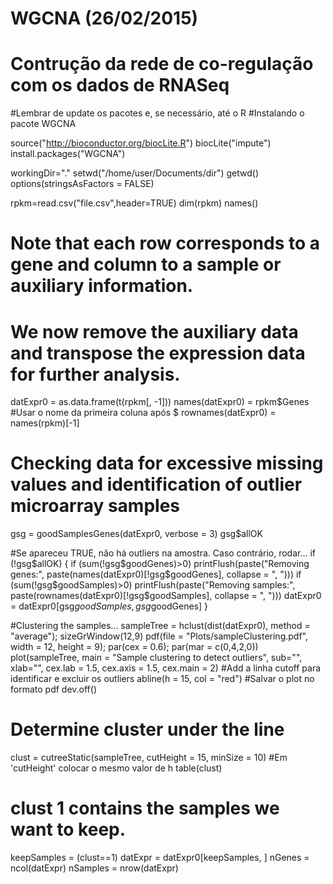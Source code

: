 # WGCNA (26/02/2015)
# Contrução da rede de co-regulação com os dados de RNASeq
#Lembrar de update os pacotes e, se necessário, até o R
#Instalando o pacote WGCNA

source("http://bioconductor.org/biocLite.R")
biocLite("impute")
install.packages("WGCNA")

workingDir="."
setwd("/home/user/Documents/dir")
getwd()
options(stringsAsFactors = FALSE)

rpkm=read.csv("file.csv",header=TRUE)
dim(rpkm)
names()

# Note that each row corresponds to a gene and column to a sample or auxiliary information.
# We now remove the auxiliary data and transpose the expression data for further analysis.
datExpr0 = as.data.frame(t(rpkm[, -1]))
names(datExpr0) = rpkm$Genes                      #Usar o nome da primeira coluna após $
rownames(datExpr0) = names(rpkm)[-1]

# Checking data for excessive missing values and identification of outlier microarray samples
gsg = goodSamplesGenes(datExpr0, verbose = 3)
gsg$allOK

#Se apareceu TRUE, não há outliers na amostra. Caso contrário, rodar...
if (!gsg$allOK)
{
if (sum(!gsg$goodGenes)>0)
printFlush(paste("Removing genes:", paste(names(datExpr0)[!gsg$goodGenes], collapse = ", ")))
if (sum(!gsg$goodSamples)>0)
printFlush(paste("Removing samples:", paste(rownames(datExpr0)[!gsg$goodSamples], collapse = ", ")))
datExpr0 = datExpr0[gsg$goodSamples, gsg$goodGenes]
}

#Clustering the samples...
sampleTree = hclust(dist(datExpr0), method = "average");
sizeGrWindow(12,9)
pdf(file = "Plots/sampleClustering.pdf", width = 12, height = 9);
par(cex = 0.6);
par(mar = c(0,4,2,0))
plot(sampleTree, main = "Sample clustering to detect outliers", sub="", xlab="", cex.lab = 1.5,
cex.axis = 1.5, cex.main = 2)
#Add a linha cutoff para identificar e excluir os outliers
abline(h = 15, col = "red") 
#Salvar o plot no formato pdf
dev.off()

# Determine cluster under the line
clust = cutreeStatic(sampleTree, cutHeight = 15, minSize = 10)              #Em 'cutHeight' colocar o mesmo valor de h
table(clust)
# clust 1 contains the samples we want to keep.
keepSamples = (clust==1)
datExpr = datExpr0[keepSamples, ]
nGenes = ncol(datExpr)
nSamples = nrow(datExpr)







